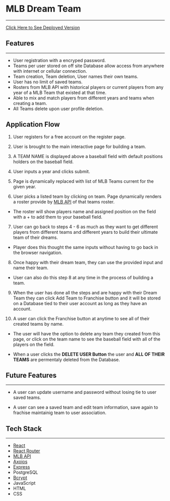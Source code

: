 # MLB Dream Team
---
[Click Here to See Deployed Version](http://mlb-dream-team.surge.sh/)

## Features
---

- User registration with a encryped password.
- Teams per user stored on off site Database allow access from anywhere with internet or cellular connection.
- Team creation, Team deletion, User names their own teams.
- User has no limit of saved teams.
- Rosters from MLB API with historical players or current players from any year of a MLB Team that existed at that time.
- Able to mix and match players from different years and teams when creating a team.
- All Teams delete upon user profile deletion.

## Application Flow

1. User registers for a free account on the register page.

2. User is brought to the main interactive page for building a team.

3. A TEAM NAME is displayed above a baseball field with default positions holders on the baseball field.

4. User inputs a year and clicks submit.

5. Page is dynamically replaced with list of MLB Teams current for the given year.

6. User picks a listed team by clicking on team. Page dynamically renders a roster provide by [MLB API](https://appac.github.io/mlb-data-api-docs/) of that teams roster.
  
  - The roster will show players name and assigned position on the field with a + to add them to your baseball field.
  
7. User can go back to steps 4 - 6 as much as they want to get different players from different teams and different years to build their ultimate team of their dreams.
  
  - Player does this thought the same inputs without having to go back in the browser navigation.
  
8. Once happy with their dream team, they can use the provided input and name their team.
  
  - User can also do this step 8 at any time in the process of building a team.
  
9. When the user has done all the steps and are happy with their Dream Team they can click Add Team to Franchise button and it will be stored on a Database tied to their user account as long as they have an account.

10. A user can click the Franchise button at anytime to see all of their created teams by name.

  - The user will have the option to delete any team they created from this page, or click on the team name to see the baseball field with all of the players on the field.
  
  - When a user clicks the **DELETE USER Button** the user and **ALL OF THEIR TEAMS** are permentaly deleted from the Database.
 
## Future Features
---

- A user can update username and password without losing tie to user saved teams.

- A user can see a saved team and edit team information, save again to frachise maintainig team to user association.

## Tech Stack
---

- [React](https://reactjs.org/)
- [React Router](https://reactrouter.com/en/main)
- [MLB API](https://appac.github.io/mlb-data-api-docs/)
- [Axoios](https://axios-http.com/docs/intro)
- [Express](https://expressjs.com/)
- PostgreSQL
- [Bcrypt](https://www.npmjs.com/package/bcrypt)
- JavaScript
- HTML
- CSS

